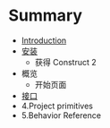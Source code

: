 # Summary

* [Introduction](README.md)
* [安装](Installing.md)
   * 获得 Construct 2
* 概览
   * 开始页面
* [接口](Interface.md)
* 4.Project primitives
* 5.Behavior Reference

